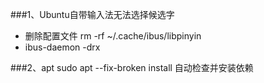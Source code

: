 ###1、Ubuntu自带输入法无法选择候选字
- 删除配置文件 rm -rf ~/.cache/ibus/libpinyin
- ibus-daemon -drx

###2、apt
sudo apt --fix-broken install
自动检查并安装依赖
